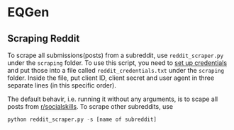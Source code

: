 # EQGen

## Scraping Reddit
To scrape all submissions(posts) from a subreddit, use `reddit_scraper.py` under the `scraping` folder. To use this script, you need to [set up credentials](https://praw.readthedocs.io/en/stable/getting_started/quick_start.html#prerequisites) and put those into a file called `reddit_credentials.txt` under the `scraping` folder. Inside the file, put client ID, client secret and user agent in three separate lines (in this specific order).

The default behavir, i.e. running it without any arguments, is to scape all posts from [r/socialskills](https://www.reddit.com/r/socialskills/). To scrape other subreddits, use

```python
python reddit_scraper.py -s [name of subreddit]
```
